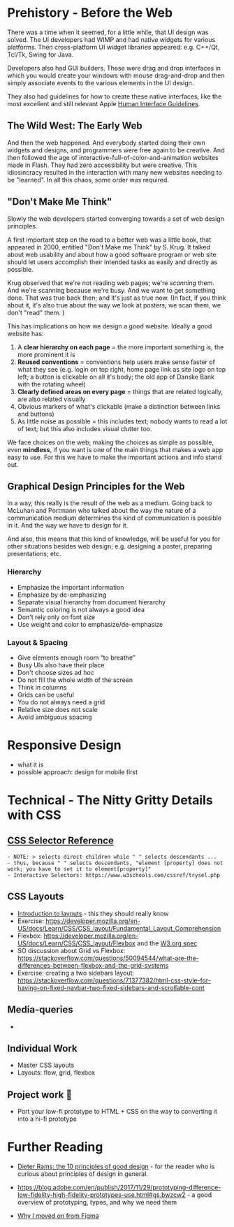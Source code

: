 
# Prehistory - Before the Web


There was a time when it seemed, for a little while, that UI design was solved.
The UI developers had WIMP and had native widgets for various platforms. 
Then cross-platform UI widget libraries appeared: e.g. C++/Qt, Tcl/Tk, Swing for Java.

Developers also had GUI builders. These were drag and drop interfaces in which you would create your windows with mouse drag-and-drop and then simply associate events to the various elements in the UI design. 

They also had guidelines for how to create these native interfaces, like the most excellent and still relevant Apple [Human Interface Guidelines](https://developer.apple.com/design/human-interface-guidelines/).


## The Wild West: The Early Web
And then the web happened. And everybody started doing their own widgets and designs, and programmers were free again to be creative. And then followed the age of interactive-full-of-color-and-animation websites made in Flash. They had zero accessibility but were creative. This idiosincracy resulted in the interaction with many new websites needing to be "learned". In all this chaos, some order was required. 


## "Don't Make Me Think"

Slowly the web developers started converging towards a set of web design principles. 

A first important step on the road to a better web was a little book, that appeared in 2000, entitled "Don't Make me Think" by S. Krug. It talked about web usability and about how a good software program or web site should let users accomplish their intended tasks as easily and directly as possible. 

Krug observed that we're not reading web pages; we're *scanning* them. And we're scanning because we're busy. And we want to get something done. That was true back then; and it's just as true now. (In fact, if you think about it, it's also true about the way we look at posters; we scan them, we don't "read" them. )

This has implications on how we design a good website. Ideally a good website has: 

1. A **clear hierarchy on each page** = the more important something is, the more prominent it is
2. **Reused conventions** = conventions help users make sense faster of what they see (e.g. login on top right, home page link as site logo on top left; a button is clickable on all it's body; the old app of Danske Bank with the rotating wheel)
3. **Clearly defined areas on every page** = things that are related logically, are also related visually
4. Obvious markers of what's clickable (make a distinction between links and buttons)
5. As little noise as possible = this includes text; nobody wants to read a lot of text; but this also includes visual clutter too.

We face choices on the web; making the choices as simple as possible, even **mindless**, if you want is one of the main things that makes a web app easy to use. For this we have to make the important actions and info stand out.



## Graphical Design Principles for the Web

In a way, this really is the result of the web as a medium. Going back to McLuhan and Portmann who talked about the way the nature of a communication medium determines the kind of communication is possible in it. And the way we have to design for it. 

And also, this means that this kind of knowledge, will be useful for you for other situations besides web design; e.g. designing a poster, preparing presentations; etc.


### Hierarchy

- Emphasize the important information
- Emphasize by de-emphasizing
- Separate visual hierarchy from document hierarchy
- Semantic coloring is not always a good idea
- Don't rely only on font size
- Use weight and color to emphasize/de-emphasize


### Layout & Spacing
- Give elements enough room “to breathe”
- Busy UIs also have their place
- Don't choose sizes ad hoc
- Do not fill the whole width of the screen
- Think in columns
- Grids can be useful
- You do not always need a grid
- Relative size does not scale
- Avoid ambiguous spacing

# Responsive Design
- what it is
- possible approach: design for mobile first


# Technical - The Nitty Gritty Details with CSS

## [CSS Selector Reference](https://www.w3schools.com/cssref/css_selectors.php) 
	- NOTE: > selects direct children while " " selects descendants ...
	- thus, because " " selects descendants, "element [property] does not work; you have to set it to element[property]"
	- Interactive Selectors: https://www.w3schools.com/cssref/trysel.php

## CSS Layouts
- [Introduction to layouts](https://developer.mozilla.org/en-US/docs/Learn/CSS/CSS_layout/Introduction) - this they should really know
- Exercise: https://developer.mozilla.org/en-US/docs/Learn/CSS/CSS_layout/Fundamental_Layout_Comprehension
- Flexbox: https://developer.mozilla.org/en-US/docs/Learn/CSS/CSS_layout/Flexbox and the [W3.org spec](https://www.w3.org/TR/css-flexbox-1/#visibility-collapse)
- SO discussion about Grid vs Flexbox: https://stackoverflow.com/questions/50094544/what-are-the-differences-between-flexbox-and-the-grid-systems
- Exercise: creating a two sidebars layout: https://stackoverflow.com/questions/71377382/html-css-style-for-having-on-fixed-navbar-two-fixed-sidebars-and-scrollable-cont

## Media-queries
- 



## Individual Work
- Master CSS layouts
- Layouts: flow, grid, flexbox

## Project work 👬
- Port your low-fi prototype to HTML + CSS on the way to converting it into a hi-fi prototype





# Further Reading

- [Dieter Rams: the 10 principles of good design](https://www.vitsoe.com/eu/about/good-design) - for the reader who is curious about principles of design in general.

- https://blog.adobe.com/en/publish/2017/11/29/prototyping-difference-low-fidelity-high-fidelity-prototypes-use.html#gs.bwzcw2 - a good overview of prototyping, types, and why we need them

- [Why I moved on from Figma](https://uxdesign.cc/why-i-moved-on-from-figma-538496938ba4)



